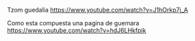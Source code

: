 Tzom guedalia
https://www.youtube.com/watch?v=J1hOrkp7j_A

Como esta compuesta una pagina de guemara
https://www.youtube.com/watch?v=hdJ6LHkfpik